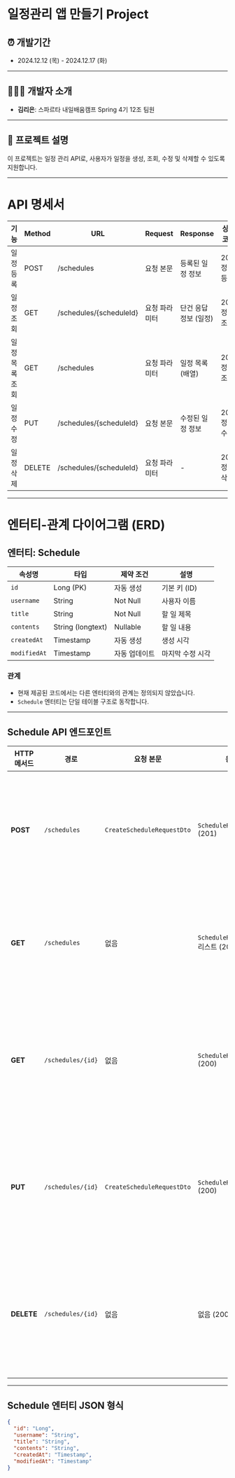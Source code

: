 # 일정관리 앱 만들기 Project

## ⏰ 개발기간
- 2024.12.12 (목) - 2024.12.17 (화)

---

## 🙍🏻‍♀️ 개발자 소개
- **김리은**: 스파르타 내일배움캠프 Spring 4기 12조 팀원

---

## 📖 프로젝트 설명

이 프로젝트는 일정 관리 API로, 사용자가 일정을 생성, 조회, 수정 및 삭제할 수 있도록 지원합니다.

---

# API 명세서

| 기능           | Method | URL                      | Request           | Response           | 상태코드       |
|----------------|--------|--------------------------|-------------------|--------------------|----------------|
| 일정 등록      | POST   | /schedules               | 요청 본문          | 등록된 일정 정보     | 201: 정상 등록  |
| 일정 조회      | GET    | /schedules/{scheduleId}  | 요청 파라미터       | 단건 응답 정보 (일정) | 200: 정상 조회  |
| 일정 목록 조회 | GET    | /schedules               | 요청 파라미터       | 일정 목록 (배열)      | 200: 정상 조회  |
| 일정 수정      | PUT    | /schedules/{scheduleId}  | 요청 본문          | 수정된 일정 정보     | 200: 정상 수정  |
| 일정 삭제      | DELETE | /schedules/{scheduleId}  | 요청 파라미터       | -                  | 200: 정상 삭제  |

---

# 엔터티-관계 다이어그램 (ERD)

## 엔터티: Schedule

| 속성명       | 타입             | 제약 조건       | 설명              |
|--------------|------------------|----------------|-------------------|
| `id`         | Long (PK)        | 자동 생성       | 기본 키 (ID)       |
| `username`   | String           | Not Null       | 사용자 이름       |
| `title`      | String           | Not Null       | 할 일 제목        |
| `contents`   | String (longtext)| Nullable       | 할 일 내용        |
| `createdAt`  | Timestamp        | 자동 생성       | 생성 시각         |
| `modifiedAt`  | Timestamp        | 자동 업데이트   | 마지막 수정 시각   |

### 관계
- 현재 제공된 코드에서는 다른 엔터티와의 관계는 정의되지 않았습니다.
- `Schedule` 엔터티는 단일 테이블 구조로 동작합니다.

---

## Schedule API 엔드포인트

| HTTP 메서드 | 경로               | 요청 본문                | 응답                              | 설명                          |
|-------------|--------------------|--------------------------|---------------------------------|-------------------------------|
| **POST**    | `/schedules`       | `CreateScheduleRequestDto` | `ScheduleResponseDto` (201)     | 새로운 일정을 생성합니다.       |
| **GET**     | `/schedules`       | 없음                     | `ScheduleResponseDto` 리스트 (200) | 모든 일정을 조회합니다.         |
| **GET**     | `/schedules/{id}`  | 없음                     | `ScheduleResponseDto` (200)     | 특정 ID의 일정을 조회합니다.    |
| **PUT**     | `/schedules/{id}`  | `CreateScheduleRequestDto` | `ScheduleResponseDto` (200)     | 특정 ID의 일정을 수정합니다.    |
| **DELETE**  | `/schedules/{id}`  | 없음                     | 없음 (200)                        | 특정 ID의 일정을 삭제합니다.    |

---

## Schedule 엔터티 JSON 형식

```json
{
  "id": "Long",
  "username": "String",
  "title": "String",
  "contents": "String",
  "createdAt": "Timestamp",
  "modifiedAt": "Timestamp"
}
